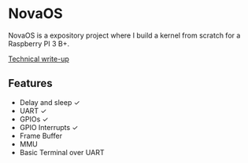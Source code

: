 # NovaOS

NovaOS is a expository project where I build a kernel from scratch for a Raspberry PI 3 B+.

[Technical write-up](https://blog.leafnova.net/projects/pi3_kernel/)

## Features

- Delay and sleep ✓
- UART ✓
- GPIOs ✓
- GPIO Interrupts ✓
- Frame Buffer
- MMU
- Basic Terminal over UART
